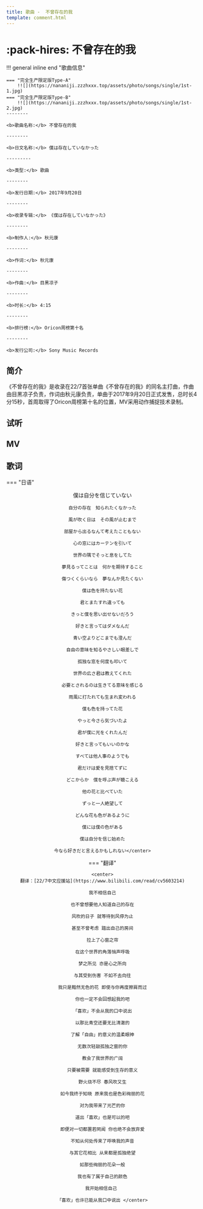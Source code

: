 ```yaml
---
title: 歌曲 -  不曾存在的我
template: comment.html
---
```

# :pack-hires: 不曾存在的我

!!! general inline end "歌曲信息"

    === "完全生产限定版Type-A"
        !![](https://nananiji.zzzhxxx.top/assets/photo/songs/single/1st-1.jpg)
    === "完全生产限定版Type-B"
        !![](https://nananiji.zzzhxxx.top/assets/photo/songs/single/1st-2.jpg)
    --------
    
    <b>歌曲名称:</b> 不曾存在的我

    --------

    <b>日文名称:</b> 僕は存在していなかった

    ---------
    
    <b>类型:</b> 歌曲

    --------
    
    <b>发行日期:</b> 2017年9月20日

    --------

    <b>收录专辑:</b> 《僕は存在していなかった》

    --------

    <b>制作人:</b> 秋元康

    --------

    <b>作词:</b> 秋元康

    --------

    <b>作曲:</b> 目黑凉子

    --------

    <b>时长:</b> 4:15
 
    --------

    <b>排行榜:</b> Oricon周榜第十名
    
    --------

    <b>发行公司:</b> Sony Music Records

## 简介

《不曾存在的我》是收录在22/7首张单曲《不曾存在的我》的同名主打曲，作曲由目黑凉子负责，作词由秋元康负责，单曲于2017年9月20日正式发售，总时长4分15秒，首周取得了Oricon周榜第十名的位置，MV采用动作捕捉技术录制。

## 试听

<meting-js
        id="507116569"
        lrc-type="1"
        server="netease"
        order="list"
        type="song"
        list-olded="true"
        autoplay="false"
        mutex="true"
        volume=0.5
        theme="#0091eb"
        >
</meting-js>

## MV

<div id="dplayer1">
    </div>

## 歌词

=== "日语" 
    <center>
    僕は自分を信じていない

    自分の存在　知られたくなかった

    風が吹く日は　その風が止むまで

    部屋から出るなんて考えたこともない

    心の窓にはカーテンを引いて

    世界の隅でそっと息をしてた

    夢見るってことは　何かを期待すること

    傷つくくらいなら　夢なんか見たくない

    僕は色を持たない花

    君とまたすれ違っても

    きっと僕を思い出せないだろう

    好きと言ってはダメなんだ

    青い空よりどこまでも澄んだ

    自由の意味を知るやさしい眼差しで

    孤独な窓を何度も叩いて

    世界の広さ君は教えてくれた

    必要とされるのは生きてる意味を感じる

    雨風に打たれても生まれ変われる

    僕も色を持ってた花

    やっと今さら気づいたよ

    君が僕に光をくれたんだ

    好きと言ってもいいのかな

    すべては他人事のようでも

    君だけは愛を見捨てずに

    どこからか　僕を呼ぶ声が聴こえる

    他の花と比べていた

    ずっと一人絶望して

    どんな花も色があるように

    僕には僕の色がある

    僕は自分を信じ始めた

    今なら好きだと言えるかもしれない</center>

=== "翻译"
    
    
    <center>
    翻译：[22/7中文应援站](https://www.bilibili.com/read/cv5603214)

    我不相信自己

    也不曾想要他人知道自己的存在

    风吹的日子 就等待到风停为止

    甚至不曾考虑 踏出自己的房间

    拉上了心窗之帘

    在这个世界的角落悄声呼吸

    梦之所见 亦是心之所向

    与其受到伤害 不如不去向往

    我只是黯然无色的花 即使与你再度擦肩而过

    你也一定不会回想起我的吧

    「喜欢」不会从我的口中说出

    以那比青空还要无比清澈的

    了解「自由」的意义的温柔眼神

    无数次轻敲孤独之窗的你

    教会了我世界的广阔

    只要被需要 就能感受到生存的意义

    野火烧不尽 春风吹又生

    如今我终于知晓 原来我也是色彩绚丽的花

    对为我带来了光芒的你

    道出「喜欢」也是可以的吧

    即便对一切都置若罔闻 你也绝不会放弃爱

    不知从何处传来了呼唤我的声音

    与其它花相比 从来都是孤独绝望

    如那些绚丽的花朵一般

    我也有了属于自己的颜色

    我开始相信自己 

    「喜欢」也许已能从我口中说出 </center>
<!-- gitalk -->

<html>
<head>
    <meta name="referrer" content="never">
</head>
<body>
<link rel="stylesheet" href="https://cdn.jsdelivr.net/npm/gitalk@1/dist/gitalk.css">
    <script src="https://cdn.jsdelivr.net/npm/gitalk@1/dist/gitalk.min.js"></script>
    <script src="https://cdn.jsdelivr.net/gh/zzzhxxx/227WiKi@1.2/docs/_static/js/md5.js"></script>
    <script src="https://cdn.jsdelivr.net/gh/zzzhxxx/227WiKi@1.2/docs/_static/js/md5.js"></script>
    <script src="https://cdn.jsdelivr.net/npm/dplayer@1.26.0/dist/DPlayer.min.js"></script>
    <script>
        const dp1 = new DPlayer({
        container: document.getElementById('dplayer1'),
        video: {
            url: 'https://link.zzzhxxx.top/?/227-mv/1%2022%207%20-%20Bokuwa%20Sonzai%20Shiteinakatta.mp4',
        },
        danmaku: {
            id: md5('https://link.zzzhxxx.top/?/227-mv/1%2022%207%20-%20Bokuwa%20Sonzai%20Shiteinakatta.mp4'),
            api: "https://danmu.zzzhxxx.top/"
        },
        contextmenu: [
        {
            text: '227WiKi',
            link: 'https://github.com/zzzhxxx/227WiKi',
        },
        ]
    });
    </script>
    </body>
</html>